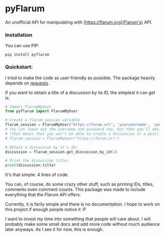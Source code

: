 # pyFlarum
An unofficial API for manipulating with [https://flarum.org](Flarum's) API.

### Installation

You can use PIP:

```
pip install pyflarum
```

### Quickstart:
I tried to make the code as user-friendly as possible.
The package heavily depends on [requests](https://requests.readthedocs.io/en/master/).

If you want to obtain a title of a discussion by its ID, the simplest it can get is:

```python
# Import FlarumMyUser
from pyflarum import FlarumMyUser

# Create a flarum_session variable
flarum_session = FlarumMyUser("https://forum.url", 'yourusername', 'yourpassword')
# You can leave out the username and password too, but then you'll obviously have a "read-only" access
# (that means that you won't be able to create a discussion or a post).
# flarum_session = FlarumMyUser("https://forum.url")

# Obtain a discussion by it's ID:
discussion = flarum_session.get_discussion_by_id(1)

# Print the discussion title:
print(discussion.title)
```

It's that simple: 4 lines of code.

You can, of course, do some crazy other stuff, such as printing IDs, titles, comments even comment counts.
This package was made to include everything that the Flarum API offers.

Currently, it is farily simple and there is no documentation.
I hope to work on this project if enough people notice it :P

I want to invest my time into something that people will care about.
I will probably make some small docs and add more code without much audience later anyways.
As I see it for now, this is enough.
